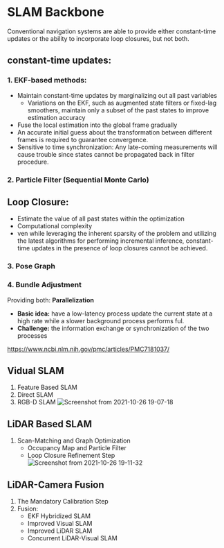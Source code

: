 
# SLAM Backbone

Conventional navigation systems are able to provide either constant-time updates or the ability to incorporate loop closures, but not both. 

## **constant-time updates:**
### 1. EKF-based methods:
  *  Maintain constant-time updates by marginalizing out all past variables   
     *  Variations on the EKF, such as augmented state filters or fixed-lag smoothers, maintain only a subset of the past states to improve estimation accuracy
  *  Fuse the local estimation into the global frame gradually
  *  An accurate initial guess about the transformation between different frames is required to guarantee convergence.
  *  Sensitive to time synchronization: Any late-coming measurements will cause trouble since states cannot be propagated back in filter procedure.
### 2. Particle Filter (Sequential Monte Carlo)

## **Loop Closure:**
* Estimate the value of all past states within the optimization  
* Computational complexity
* ven while leveraging the inherent sparsity of the problem and utilizing the latest algorithms for performing incremental inference, constant-time updates in the presence of loop closures cannot be achieved.

### 3. Pose Graph
### 4. Bundle Adjustment

Providing both: **Parallelization**
 * **Basic idea:** have a low-latency process update the current state at a high rate while a slower background process performs ful.
 * **Challenge:** the information exchange or synchronization of the two processes

https://www.ncbi.nlm.nih.gov/pmc/articles/PMC7181037/
## Vidual SLAM
1. Feature Based SLAM
2. Direct SLAM
3. RGB-D SLAM
![Screenshot from 2021-10-26 19-07-18](https://user-images.githubusercontent.com/46463022/138973630-2c726c52-d7d4-409b-8ee7-ad5172c59d34.png)

## LiDAR Based SLAM
1. Scan-Matching and Graph Optimization
   * Occupancy Map and Particle Filter
   * Loop Closure Refinement Step  
![Screenshot from 2021-10-26 19-11-32](https://user-images.githubusercontent.com/46463022/138973920-85c57386-6db3-40d2-9116-89dd0c24b1fb.png)

## LiDAR-Camera Fusion
1. The Mandatory Calibration Step
2. Fusion:
    *  EKF Hybridized SLAM
    *  Improved Visual SLAM
    *  Improved LiDAR SLAM
    *  Concurrent LiDAR-Visual SLAM


